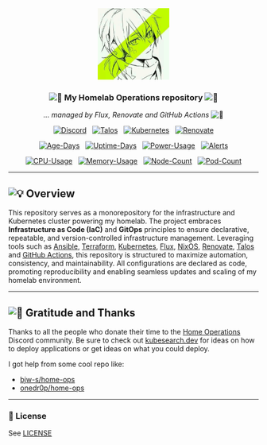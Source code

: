 <div align="center">

<img src="https://github.com/soulwhisper/homelab-ops/blob/main/docs/_assets/logo.jpg?raw=true" width="144px" height="144px"/>

### <img src="https://fonts.gstatic.com/s/e/notoemoji/latest/1f680/512.gif" alt="🚀" width="16" height="16"> My Homelab Operations repository <img src="https://fonts.gstatic.com/s/e/notoemoji/latest/1f6a7/512.gif" alt="🚧" width="16" height="16">

_... managed by Flux, Renovate and GitHub Actions_ <img src="https://fonts.gstatic.com/s/e/notoemoji/latest/1f916/512.gif" alt="🤖" width="16" height="16">

</div>

<div align="center">

[![Discord](https://img.shields.io/discord/673534664354430999?style=for-the-badge&label&logo=discord&logoColor=white&color=blue)](https://discord.gg/homelab-operations)&nbsp;&nbsp;
[![Talos](https://img.shields.io/endpoint?url=https%3A%2F%2Fkromgo.noirprime.com%2Ftalos_version&style=for-the-badge&logo=talos&logoColor=white&color=blue&label=%20)](https://talos.dev)&nbsp;&nbsp;
[![Kubernetes](https://img.shields.io/endpoint?url=https%3A%2F%2Fkromgo.noirprime.com%2Fkubernetes_version&style=for-the-badge&logo=kubernetes&logoColor=white&color=blue&label=%20)](https://kubernetes.io)&nbsp;&nbsp;
[![Renovate](https://img.shields.io/github/actions/workflow/status/soulwhisper/renovate-config/schedule-renovate.yaml?branch=main&label=&logo=renovatebot&style=for-the-badge&color=blue)](https://github.com/soulwhisper/renovate-config/schedule-renovate.yaml)

</div>

<div align="center">

[![Age-Days](https://img.shields.io/endpoint?url=https%3A%2F%2Fkromgo.noirprime.com%2Fcluster_age_days&style=flat-square&label=Age)](https://github.com/kashalls/kromgo)&nbsp;&nbsp;
[![Uptime-Days](https://img.shields.io/endpoint?url=https%3A%2F%2Fkromgo.noirprime.com%2Fcluster_uptime_days&style=flat-square&label=Uptime)](https://github.com/kashalls/kromgo)&nbsp;&nbsp;
[![Power-Usage](https://img.shields.io/endpoint?url=https%3A%2F%2Fkromgo.noirprime.com%2Fcluster_power_usage&style=flat-square&label=Power)](https://github.com/kashalls/kromgo)&nbsp;&nbsp;
[![Alerts](https://img.shields.io/endpoint?url=https%3A%2F%2Fkromgo.noirprime.com%2Fcluster_alert_count&style=flat-square&label=Alerts)](https://github.com/kashalls/kromgo)

</div>

<div align="center">

[![CPU-Usage](https://img.shields.io/endpoint?url=https%3A%2F%2Fkromgo.noirprime.com%2Fcluster_cpu_usage&style=flat-square&label=CPU)](https://github.com/kashalls/kromgo)&nbsp;&nbsp;
[![Memory-Usage](https://img.shields.io/endpoint?url=https%3A%2F%2Fkromgo.noirprime.com%2Fcluster_memory_usage&style=flat-square&label=Memory)](https://github.com/kashalls/kromgo)&nbsp;&nbsp;
[![Node-Count](https://img.shields.io/endpoint?url=https%3A%2F%2Fkromgo.noirprime.com%2Fcluster_node_count&style=flat-square&label=Nodes)](https://github.com/kashalls/kromgo)&nbsp;&nbsp;
[![Pod-Count](https://img.shields.io/endpoint?url=https%3A%2F%2Fkromgo.noirprime.com%2Fcluster_pod_count&style=flat-square&label=Pods)](https://github.com/kashalls/kromgo)

</div>

---

## <img src="https://fonts.gstatic.com/s/e/notoemoji/latest/1f4a1/512.gif" alt="💡" width="20" height="20"> Overview

This repository serves as a monorepository for the infrastructure and Kubernetes cluster powering my homelab. The project embraces **Infrastructure as Code (IaC)** and **GitOps** principles to ensure declarative, repeatable, and version-controlled infrastructure management. Leveraging tools such as [Ansible](https://www.ansible.com/), [Terraform](https://www.terraform.io/), [Kubernetes](https://kubernetes.io/), [Flux](https://github.com/fluxcd/flux2), [NixOS](https://nixos.org/), [Renovate](https://github.com/renovatebot/renovate), [Talos](https://www.talos.dev) and [GitHub Actions](https://github.com/features/actions), this repository is structured to maximize automation, consistency, and maintainability. All configurations are declared as code, promoting reproducibility and enabling seamless updates and scaling of my homelab environment.

---

## <img src="https://fonts.gstatic.com/s/e/notoemoji/latest/1f64f/512.gif" alt="🙏" width="20" height="20"> Gratitude and Thanks

Thanks to all the people who donate their time to the [Home Operations](https://discord.gg/home-operations) Discord community. Be sure to check out [kubesearch.dev](https://kubesearch.dev/) for ideas on how to deploy applications or get ideas on what you could deploy.

I got help from some cool repo like:

- [bjw-s/home-ops](https://github.com/bjw-s/home-ops)
- [onedr0p/home-ops](https://github.com/onedr0p/home-ops)

---

### 🔏 License

See [LICENSE](https://github.com/soulwhisper/homelab-ops/blob/main/LICENSE)

